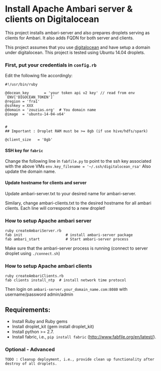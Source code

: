 # Install Apache Ambari server & clients on Digitalocean

This project installs ambari-server and also prepares droplets serving as clients for Ambari. It also adds FQDN for both server and clients.

This project assumes that you use [digitalocean](https://www.digitalocean.com/) and have setup a domain under digitalocean. This project is tested using Ubuntu 14.04 droplets.

### First, put your credentials in `config.rb`

Edit the following file accordingly:

```
#!/usr/bin/ruby

@docean_key       = 'your token api v2 key' // read from env `ENV['DIGOCEAN_TOKEN']`
@region = 'fra1'
@sshkey = XXX
@domain = 'zouzias.org'  # You domain name
@image  = 'ubuntu-14-04-x64'


#
## Important : Droplet RAM must be >= 8gb (if use hive/hdfs/spark)

@client_size   = '8gb'

```

#### SSH key for `fabric`

Change the following line in `fabfile.py` to point to the ssh key associated with the above VMs
`env.key_filename = '~/.ssh/digitalocean_rsa'` Also update the domain name.

#### Update hostname for clients and server

Update ambari-server.txt to your desired name for ambari-server.

Similary, change ambari-clients.txt to the desired hostname for all ambari clients. Each line will correspond to a new droplet! 

### How to setup Apache ambari server

```
ruby createAmbariServer.rb
fab init                    # install ambari-server package
fab ambari_start            # Start ambari-server process
```
Make sure that the ambari-server process is running (connect to server droplet using `./connect.sh`)

### How to setup Apache ambari clients

```
ruby createAmbariClients.rb
fab clients install_ntp  # install network time protocol
```

Then login on `ambari-server.your_domain_name.com:8080` with username/password admin/admin

## Requirements:

* Install Ruby and Ruby gems
* Install droplet_kit (gem install droplet_kit)
* Install python >= 2.7.
* Install fabric, i.e., `pip install fabric` (http://www.fabfile.org/en/latest/).


### Optional - Advanced

```
TODO : Cleanup deployment, i.e., provide clean up functionality after destroy of all droplets.
```
